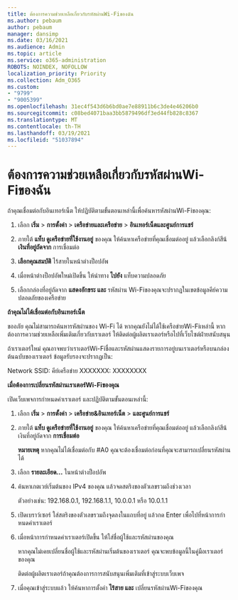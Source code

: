 ```yaml
---
title: ต้องการความช่วยเหลือเกี่ยวกับรหัสผ่านWi-Fiของฉัน
ms.author: pebaum
author: pebaum
manager: dansimp
ms.date: 03/16/2021
ms.audience: Admin
ms.topic: article
ms.service: o365-administration
ROBOTS: NOINDEX, NOFOLLOW
localization_priority: Priority
ms.collection: Adm_O365
ms.custom:
- "9799"
- "9005399"
ms.openlocfilehash: 31ec4f543d6b6bd0ae7e88911b6c3de4e46206b0
ms.sourcegitcommit: c08bed4071baa3bb5879496df3ed44fb828c8367
ms.translationtype: MT
ms.contentlocale: th-TH
ms.lasthandoff: 03/19/2021
ms.locfileid: "51037894"
---
```

# <a name="need-help-with-my-wi-fi-password"></a>ต้องการความช่วยเหลือเกี่ยวกับรหัสผ่านWi-Fiของฉัน

ถ้าคุณเชื่อมต่อกับอินเทอร์เน็ต ให้ปฏิบัติตามขั้นตอนเหล่านี้เพื่อค้นหารหัสผ่านWi-Fiของคุณ:

1. เลือก **เริ่ม**  >  **การตั้งค่า**  >  **เครือข่ายและเครือข่าย**  >  **อินเทอร์เน็ตและศูนย์การแชร์**

1. ภายใต้ **แท็บ ดูเครือข่ายที่ใช้งานอยู่** ของคุณ ให้ค้นหาเครือข่ายที่คุณเชื่อมต่ออยู่ แล้วเลือกลิงก์สีน้ **เงินที่อยู่ถัดจาก** การเชื่อมต่อ

1. **เลือกคุณสมบัติ** ไร้สายในหน้าต่างป็อปอัพ

1. เมื่อหน้าต่างป็อปอัพใหม่เปิดขึ้น ให้นําทาง **ไปยัง** แท็บความปลอดภัย

1. เลือกกล่องที่อยู่ถัดจาก **แสดงอักขระ และ** รหัสผ่าน Wi-Fiของคุณจะปรากฏในเขตข้อมูลคีย์ความปลอดภัยของเครือข่าย

**ถ้าคุณไม่ได้เชื่อมต่อกับอินเทอร์เน็ต**

ขออภัย คุณไม่สามารถค้นหารหัสผ่านของ Wi-Fi ได้ หากคุณยังไม่ได้ใช้เครือข่ายWi-Fiเหล่านี้ หากต้องการความช่วยเหลือเพิ่มเติมเกี่ยวกับเราเตอร์ ให้ติดต่อผู้ผลิตเราเตอร์หรือไปที่เว็บไซต์ฝ่ายสนับสนุน

ถ้าเราเตอร์ใหม่ คุณอาจพบว่าเราเตอร์Wi-Fiชื่อและรหัสผ่านแสดงรายการอยู่บนเราเตอร์หรือบนกล่องต้นฉบับของเราเตอร์ ข้อมูลรับรองจะปรากฏเป็น:

Network SSID: คีย์เครือข่าย XXXXXXX: XXXXXXXX

**เมื่อต้องการเปลี่ยนรหัสผ่านเราเตอร์Wi-Fiของคุณ**

เปิดเว็บเพจการกําหนดค่าเราเตอร์ และปฏิบัติตามขั้นตอนเหล่านี้:

1. เลือก **เริ่ม**  >  **การตั้งค่า**  >  **เครือข่าย&อินเทอร์เน็ต**  >  **และศูนย์การแชร์**

1. ภายใต้ **แท็บ ดูเครือข่ายที่ใช้งานอยู่** ของคุณ ให้ค้นหาเครือข่ายที่คุณเชื่อมต่ออยู่ แล้วเลือกลิงก์สีน้เงินที่อยู่ถัดจาก **การเชื่อมต่อ**

    **หมายเหตุ** หากคุณไม่ได้เชื่อมต่อกับ #A0 คุณจะต้องเชื่อมต่อก่อนที่คุณจะสามารถเปลี่ยนรหัสผ่านได้

1. เลือก **รายละเอียด...** ในหน้าต่างป็อปอัพ

1. ค้นหาเกตเวย์เริ่มต้นของ IPv4 ของคุณ แล้วจดสตริงของตัวเลขรวมถึงช่วงเวลา

    ตัวอย่างเช่น: 192.168.0.1, 192.168.1.1, 10.0.0.1 หรือ 10.0.1.1

1. เปิดเบราว์เซอร์ ใส่สตริงของตัวเลขรวมถึงจุดลงในแถบที่อยู่ แล้วกด Enter เพื่อไปที่หน้าการกําหนดค่าเราเตอร์

1. เมื่อหน้าการกําหนดค่าเราเตอร์เปิดขึ้น ให้ใส่ชื่อผู้ใช้และรหัสผ่านของคุณ

    หากคุณไม่เคยเปลี่ยนชื่อผู้ใช้และรหัสผ่านเริ่มต้นของเราเตอร์ คุณจะพบข้อมูลนี้ในคู่มือเราเตอร์ของคุณ

    ติดต่อผู้ผลิตเราเตอร์ถ้าคุณต้องการการสนับสนุนเพิ่มเติมที่เข้าสู่ระบบเว็บเพจ

1. เมื่อคุณเข้าสู่ระบบแล้ว ให้ค้นหาการตั้งค่า **ไร้สาย และ** เปลี่ยนรหัสผ่านWi-Fiของคุณ